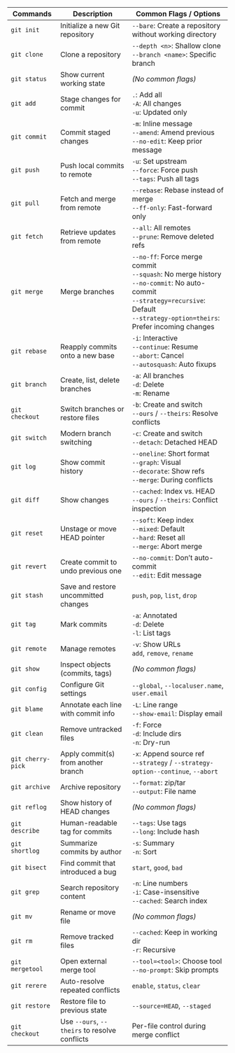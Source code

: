 
| **Commands**       | **Description**                               | **Common Flags / Options**                                                                                                                                                                       |
| ----------------- | --------------------------------------------- | ------------------------------------------------------------------------------------------------------------------------------------------------------------------------------------------------ |
| `git init`        | Initialize a new Git repository               | `--bare`: Create a repository without working directory                                                                                                                                          |
| `git clone`       | Clone a repository                            | `--depth <n>`: Shallow clone  <br>`--branch <name>`: Specific branch                                                                                                                             |
| `git status`      | Show current working state                    | _(No common flags)_                                                                                                                                                                              |
| `git add`         | Stage changes for commit                      | `.`: Add all  <br>`-A`: All changes  <br>`-u`: Updated only                                                                                                                                      |
| `git commit`      | Commit staged changes                         | `-m`: Inline message  <br>`--amend`: Amend previous  <br>`--no-edit`: Keep prior message                                                                                                         |
| `git push`        | Push local commits to remote                  | `-u`: Set upstream  <br>`--force`: Force push  <br>`--tags`: Push all tags                                                                                                                       |
| `git pull`        | Fetch and merge from remote                   | `--rebase`: Rebase instead of merge  <br>`--ff-only`: Fast-forward only                                                                                                                          |
| `git fetch`       | Retrieve updates from remote                  | `--all`: All remotes  <br>`--prune`: Remove deleted refs                                                                                                                                         |
| `git merge`       | Merge branches                                | `--no-ff`: Force merge commit  <br>`--squash`: No merge history  <br>`--no-commit`: No auto-commit  <br>`--strategy=recursive`: Default  <br>`--strategy-option=theirs`: Prefer incoming changes |
| `git rebase`      | Reapply commits onto a new base               | `-i`: Interactive  <br>`--continue`: Resume  <br>`--abort`: Cancel  <br>`--autosquash`: Auto fixups                                                                                              |
| `git branch`      | Create, list, delete branches                 | `-a`: All branches  <br>`-d`: Delete  <br>`-m`: Rename                                                                                                                                           |
| `git checkout`    | Switch branches or restore files              | `-b`: Create and switch  <br>`--ours` / `--theirs`: Resolve conflicts                                                                                                                            |
| `git switch`      | Modern branch switching                       | `-c`: Create and switch  <br>`--detach`: Detached HEAD                                                                                                                                           |
| `git log`         | Show commit history                           | `--oneline`: Short format  <br>`--graph`: Visual  <br>`--decorate`: Show refs  <br>`--merge`: During conflicts                                                                                   |
| `git diff`        | Show changes                                  | `--cached`: Index vs. HEAD  <br>`--ours` / `--theirs`: Conflict inspection                                                                                                                       |
| `git reset`       | Unstage or move HEAD pointer                  | `--soft`: Keep index  <br>`--mixed`: Default  <br>`--hard`: Reset all  <br>`--merge`: Abort merge                                                                                                |
| `git revert`      | Create commit to undo previous one            | `--no-commit`: Don’t auto-commit  <br>`--edit`: Edit message                                                                                                                                     |
| `git stash`       | Save and restore uncommitted changes          | `push`, `pop`, `list`, `drop`                                                                                                                                                                    |
| `git tag`         | Mark commits                                  | `-a`: Annotated  <br>`-d`: Delete  <br>`-l`: List tags                                                                                                                                           |
| `git remote`      | Manage remotes                                | `-v`: Show URLs  <br>`add`, `remove`, `rename`                                                                                                                                                   |
| `git show`        | Inspect objects (commits, tags)               | _(No common flags)_                                                                                                                                                                              |
| `git config`      | Configure Git settings                        | `--global`, `--localuser.name`, `user.email`                                                                                                                                                     |
| `git blame`       | Annotate each line with commit info           | `-L`: Line range  <br>`--show-email`: Display email                                                                                                                                              |
| `git clean`       | Remove untracked files                        | `-f`: Force  <br>`-d`: Include dirs  <br>`-n`: Dry-run                                                                                                                                           |
| `git cherry-pick` | Apply commit(s) from another branch           | `-x`: Append source ref  <br>`--strategy` / `--strategy-option--continue`, `--abort`                                                                                                             |
| `git archive`     | Archive repository                            | `--format`: zip/tar  <br>`--output`: File name                                                                                                                                                   |
| `git reflog`      | Show history of HEAD changes                  | _(No common flags)_                                                                                                                                                                              |
| `git describe`    | Human-readable tag for commits                | `--tags`: Use tags  <br>`--long`: Include hash                                                                                                                                                   |
| `git shortlog`    | Summarize commits by author                   | `-s`: Summary  <br>`-n`: Sort                                                                                                                                                                    |
| `git bisect`      | Find commit that introduced a bug             | `start`, `good`, `bad`                                                                                                                                                                           |
| `git grep`        | Search repository content                     | `-n`: Line numbers  <br>`-i`: Case-insensitive  <br>`--cached`: Search index                                                                                                                     |
| `git mv`          | Rename or move file                           | _(No common flags)_                                                                                                                                                                              |
| `git rm`          | Remove tracked files                          | `--cached`: Keep in working dir  <br>`-r`: Recursive                                                                                                                                             |
| `git mergetool`   | Open external merge tool                      | `--tool=<tool>`: Choose tool  <br>`--no-prompt`: Skip prompts                                                                                                                                    |
| `git rerere`      | Auto-resolve repeated conflicts               | `enable`, `status`, `clear`                                                                                                                                                                      |
| `git restore`     | Restore file to previous state                | `--source=HEAD`, `--staged`                                                                                                                                                                      |
| `git checkout`    | Use `--ours`, `--theirs` to resolve conflicts | Per-file control during merge conflict                                                                                                                                                           |